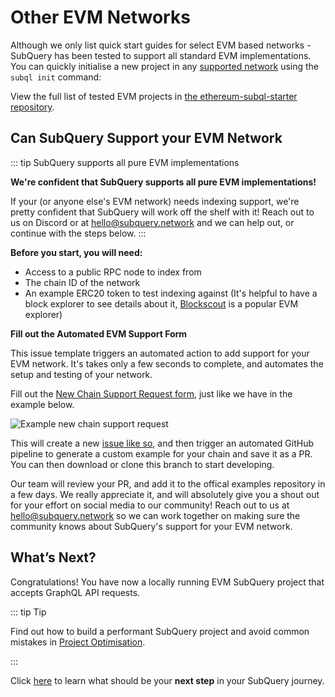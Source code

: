 # Other EVM Networks

Although we only list quick start guides for select EVM based networks - SubQuery has been tested to support all standard EVM implementations. You can quickly initialise a new project in any [supported network](https://subquery.network/networks) using the `subql init` command:

View the full list of tested EVM projects in [the ethereum-subql-starter repository](https://github.com/subquery/ethereum-subql-starter).

## Can SubQuery Support your EVM Network

::: tip SubQuery supports all pure EVM implementations

**We're confident that SubQuery supports all pure EVM implementations!**

If your (or anyone else's EVM network) needs indexing support, we're pretty confident that SubQuery will work off the shelf with it! Reach out to us on Discord or at [hello@subquery.network](hello@subquery.network) and we can help out, or continue with the steps below.
:::

**Before you start, you will need:**

- Access to a public RPC node to index from
- The chain ID of the network
- An example ERC20 token to test indexing against (It's helpful to have a block explorer to see details about it, [Blockscout](https://www.blockscout.com/) is a popular EVM explorer)

**Fill out the Automated EVM Support Form**

This issue template triggers an automated action to add support for your EVM network. It's takes only a few seconds to complete, and automates the setup and testing of your network.

Fill out the [New Chain Support Request form](https://github.com/subquery/ethereum-subql-starter/issues/new?assignees=&labels=CHAIN_SUPPORT&projects=&template=chain-support.yml&title=Adding+chain+support+for+...), just like we have in the example below.

![Example new chain support request](/assets/img/new-evm-chain-support.png)

This will create a new [issue like so](https://github.com/subquery/ethereum-subql-starter/issues/100), and then trigger an automated GitHub pipeline to generate a custom example for your chain and save it as a PR. You can then download or clone this branch to start developing.

Our team will review your PR, and add it to the offical examples repository in a few days. We really appreciate it, and will absolutely give you a shout out for your effort on social media to our community! Reach out to us at [hello@subquery.network](mailto:hello@subquery.network) so we can work together on making sure the community knows about SubQuery's support for your EVM network.

## What’s Next?

Congratulations! You have now a locally running EVM SubQuery project that accepts GraphQL API requests.

::: tip Tip

Find out how to build a performant SubQuery project and avoid common mistakes in [Project Optimisation](../../build/optimisation.md).

:::

Click [here](../../quickstart/whats-next.md) to learn what should be your **next step** in your SubQuery journey.
